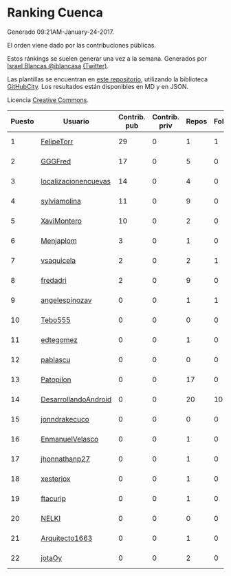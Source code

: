# Ranking Cuenca

Generado 09:21AM-January-24-2017.

El orden viene dado por las contribuciones públicas.

Estos ránkings se suelen generar una vez a la semana. Generados por [Israel Blancas @iblancasa](https://github.com/iblancasa/) [(Twitter)](https://twitter.com/iblancasa).

Las plantillas se encuentran en [este repositorio](https://github.com/iblancasa/GH-Spanish-Ranking), utilizando la biblioteca [GitHubCity](https://github.com/iblancasa/GitHubCity). Los resultados están disponibles en MD y en JSON.

Licencia [Creative Commons](https://creativecommons.org/licenses/by/4.0/).

| Puesto   |  Usuario  | Contrib. pub | Contrib. priv |Repos| Followers | Desde |  Avatar  |
|----------|-----------|--------------|---------------|-----|-----------|-------|----------|
|1|[FelipeTorr](https://github.com/FelipeTorr)|29|0|1|1|2013-10-17|![FelipeTorr](https://avatars2.githubusercontent.com/u/5705251)|
|2|[GGGFred](https://github.com/GGGFred)|17|0|5|0|2013-01-15|![GGGFred](https://avatars2.githubusercontent.com/u/3277081)|
|3|[localizacionencuevas](https://github.com/localizacionencuevas)|14|0|4|0|2016-11-21|![localizacionencuevas](https://avatars3.githubusercontent.com/u/23629118)|
|4|[sylviamolina](https://github.com/sylviamolina)|11|0|9|0|2016-12-16|![sylviamolina](https://avatars3.githubusercontent.com/u/24606165)|
|5|[XaviMontero](https://github.com/XaviMontero)|10|0|2|0|2016-12-03|![XaviMontero](https://avatars2.githubusercontent.com/u/24358710)|
|6|[Menjaplom](https://github.com/Menjaplom)|3|0|1|0|2016-04-10|![Menjaplom](https://avatars1.githubusercontent.com/u/18379240)|
|7|[vsaquicela](https://github.com/vsaquicela)|2|0|2|1|2011-09-19|![vsaquicela](https://avatars0.githubusercontent.com/u/1062684)|
|8|[fredadri](https://github.com/fredadri)|2|0|9|0|2013-05-01|![fredadri](https://avatars3.githubusercontent.com/u/4308791)|
|9|[angelespinozav](https://github.com/angelespinozav)|0|0|1|1|2012-10-30|![angelespinozav](https://avatars3.githubusercontent.com/u/2684248)|
|10|[Tebo555](https://github.com/Tebo555)|0|0|0|0|2013-02-21|![Tebo555](https://avatars3.githubusercontent.com/u/3661837)|
|11|[edtegomez](https://github.com/edtegomez)|0|0|1|0|2013-06-13|![edtegomez](https://avatars2.githubusercontent.com/u/4690577)|
|12|[pablascu](https://github.com/pablascu)|0|0|0|0|2014-02-19|![pablascu](https://avatars3.githubusercontent.com/u/6728378)|
|13|[Patopilon](https://github.com/Patopilon)|0|0|17|0|2014-03-01|![Patopilon](https://avatars1.githubusercontent.com/u/6825628)|
|14|[DesarrollandoAndroid](https://github.com/DesarrollandoAndroid)|0|0|20|10|2014-06-22|![DesarrollandoAndroid](https://avatars3.githubusercontent.com/u/7956170)|
|15|[jonndrakecuco](https://github.com/jonndrakecuco)|0|0|0|0|2014-07-23|![jonndrakecuco](https://avatars0.githubusercontent.com/u/8249057)|
|16|[EnmanuelVelasco](https://github.com/EnmanuelVelasco)|0|0|1|0|2014-10-06|![EnmanuelVelasco](https://avatars1.githubusercontent.com/u/9041455)|
|17|[jhonnathanp27](https://github.com/jhonnathanp27)|0|0|1|0|2015-05-11|![jhonnathanp27](https://avatars1.githubusercontent.com/u/12394226)|
|18|[xesteriox](https://github.com/xesteriox)|0|0|1|0|2015-03-12|![xesteriox](https://avatars3.githubusercontent.com/u/11449134)|
|19|[ftacurip](https://github.com/ftacurip)|0|0|1|0|2015-06-26|![ftacurip](https://avatars0.githubusercontent.com/u/13069456)|
|20|[NELKI](https://github.com/NELKI)|0|0|0|0|2015-06-29|![NELKI](https://avatars0.githubusercontent.com/u/13105920)|
|21|[Arquitecto1663](https://github.com/Arquitecto1663)|0|0|1|0|2015-07-22|![Arquitecto1663](https://avatars0.githubusercontent.com/u/13456548)|
|22|[jotaOy](https://github.com/jotaOy)|0|0|2|0|2015-07-10|![jotaOy](https://avatars1.githubusercontent.com/u/13277260)|
